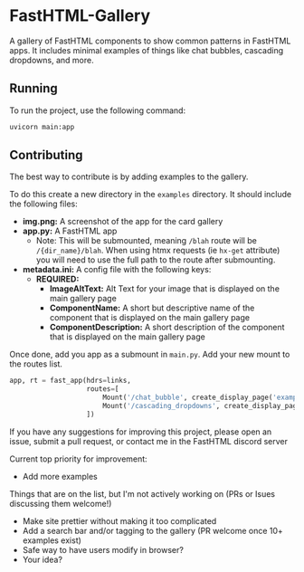 # FastHTML-Gallery

A gallery of FastHTML components to show common patterns in FastHTML apps.  It includes minimal examples of things like chat bubbles, cascading dropdowns, and more.

## Running

To run the project, use the following command:

```bash
uvicorn main:app
```

## Contributing

The best way to contribute is by adding examples to the gallery.  

To do this create a new directory in the `examples` directory.  It should include the following files:
+ **img.png:** A screenshot of the app for the card gallery
+ **app.py:** A FastHTML app
    + Note:  This will be submounted, meaning `/blah` route will be `/{dir_name}/blah`.  When using htmx requests (ie `hx-get` attribute) you will need to use the full path to the route after submounting.
+ **metadata.ini:** A config file with the following keys:
  + **REQUIRED:**
    + **ImageAltText:** Alt Text for your image that is displayed on the main gallery page
    + **ComponentName:** A short but descriptive name of the component that is displayed on the main gallery page
    + **ComponentDescription:** A short description of the component that is displayed on the main gallery page

Once done, add you app as a submount in `main.py`.  Add your new mount to the routes list.

```python
app, rt = fast_app(hdrs=links, 
                   routes=[
                       Mount('/chat_bubble', create_display_page('examples/chat_bubble/', 'examples.chat_bubble.app')),
                       Mount('/cascading_dropdowns', create_display_page('examples/cascading_dropdowns/', 'examples.cascading_dropdowns.app')),
                   ])
```

If you have any suggestions for improving this project, please open an issue, submit a pull request, or contact me in the FastHTML discord server

Current top priority for improvement:

+ Add more examples

Things that are on the list, but I'm not actively working on (PRs or Isues discussing them welcome!)

+ Make site prettier without making it too complicated
+ Add a search bar and/or tagging to the gallery (PR welcome once 10+ examples exist)
+ Safe way to have users modify in browser?
+ Your idea?
